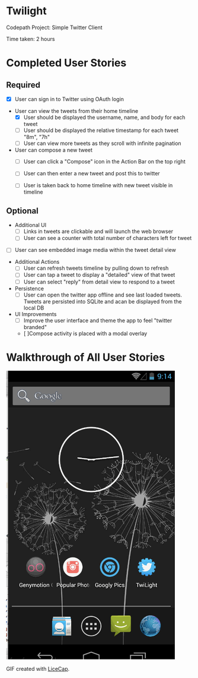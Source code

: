 Twilight
=========

Codepath Project: Simple Twitter Client

Time taken: 2 hours

# Completed User Stories

## Required

- [x] User can sign in to Twitter using OAuth login
- User can view the tweets from their home timeline
  - [x] User should be displayed the username, name, and body for each tweet
  - [ ] User should be displayed the relative timestamp for each tweet "8m", "7h"
  - [ ] User can view more tweets as they scroll with infinite pagination
- User can compose a new tweet
  - [ ] User can click a "Compose" icon in the Action Bar on the top right
  - [ ] User can then enter a new tweet and post this to twitter
  - [ ] User is taken back to home timeline with new tweet visible in timeline


## Optional

- Additional UI
  - [ ] Links in tweets are clickable and will launch the web browser
  - [ ] User can see a counter with total number of characters left for tweet
- [ ] User can see embedded image media within the tweet detail view
- Additional Actions
  - [ ] User can refresh tweets timeline by pulling down to refresh
  - [ ] User can tap a tweet to display a "detailed" view of that tweet
  - [ ] User can select "reply" from detail view to respond to a tweet
- Persistence
  - [ ] User can open the twitter app offline and see last loaded tweets. Tweets are persisted into SQLite and acan be displayed from the local DB
- UI Improvements
  - [ ] Improve the user interface and theme the app to feel "twitter branded"
  - [ ]Compose activity is placed with a modal overlay

# Walkthrough of All User Stories

![Demo](screencap.gif)

GIF created with [LiceCap](http://www.cockos.com/licecap/).